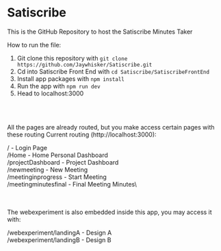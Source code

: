 # Satiscribe
This is the GitHub Repository to host the Satiscribe Minutes Taker

How to run the file:
1. Git clone this repository with `git clone https://github.com/Jaywhisker/Satiscribe.git`
2. Cd into Satiscribe Front End with `cd Satiscribe/SatiscribeFrontEnd`
3. Install app packages with `npm install`
4. Run the app with `npm run dev`
5. Head to localhost:3000

<br></br>

All the pages are already routed, but you make access certain pages with these routing
Current routing (http://localhost:3000):

/ - Login Page\
/Home - Home Personal Dashboard\
/projectDashboard - Project Dashboard\
/newmeeting - New Meeting\
/meetinginprogress - Start Meeting\
/meetingminutesfinal - Final Meeting Minutes\

<br></br>
The webexperiment is also embedded inside this app, you may access it with:

/webexperiment/landingA - Design A\
/webexperiment/landingB - Design B
